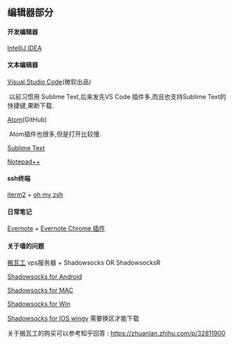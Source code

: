 ## 编辑器部分

#### 开发编辑器

[IntelliJ IDEA](https://www.jetbrains.com/idea/)

#### 文本编辑器

[Visual Studio Code](https://code.visualstudio.com/)(微软出品)

​	以前习惯用 Sublime Text,后来发先VS Code 插件多,而且也支持Sublime Text的快捷键,果断下载.

[Atom](https://atom.io/)(GitHub)

​	Atom插件也很多,但是打开比较慢.

[Sublime Text](https://www.sublimetext.com/)

[Notepad++](https://notepad-plus-plus.org/)

#### ssh终端

[iterm2](https://www.iterm2.com/) + [oh my zsh](https://github.com/robbyrussell/oh-my-zsh)

#### 日常笔记

[Evernote](https://evernote.com/intl/zh-cn/) + [Evernote Chrome 插件](https://chrome.google.com/webstore/detail/evernote-web-clipper/pioclpoplcdbaefihamjohnefbikjilc)

#### 关于墙的问题

[搬瓦工](https://bandwagonhost.com/index.php) vps服务器 + Shadowsocks OR ShadowsocksR

[Shadowsocks for Android](https://github.com/shadowsocks/shadowsocks-android/releases)

[Shadowsocks for MAC](https://github.com/shadowsocks/ShadowsocksX-NG/releases)

[Shadowsocks for Win](https://github.com/shadowsocks/shadowsocks-windows/releases)

[Shadowsocks for IOS  wingy](https://itunes.apple.com/us/app/wingy-shadow-vpn-for-http-socks5-ss/id1148026741?mt=8) 需要换区才能下载

关于搬瓦工的购买可以参考知乎回答 : https://zhuanlan.zhihu.com/p/32811900

